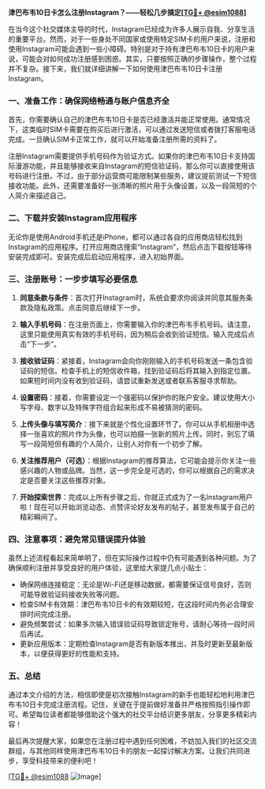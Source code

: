 **津巴布韦10日卡怎么注册Instagram？——轻松几步搞定[[TG💪+ @esim1088](https://t.me/s/esim1088)]**

在当今这个社交媒体主导的时代，Instagram已经成为许多人展示自我、分享生活的重要平台。然而，对于一些身处不同国家或使用特定SIM卡的用户来说，注册和使用Instagram可能会遇到一些小障碍。特别是对于持有津巴布韦10日卡的用户来说，可能会对如何成功注册感到困惑。其实，只要按照正确的步骤操作，整个过程并不复杂。接下来，我们就详细讲解一下如何使用津巴布韦10日卡注册Instagram。

### 一、准备工作：确保网络畅通与账户信息齐全

首先，你需要确认自己的津巴布韦10日卡是否已经激活并能正常使用。通常情况下，这类临时SIM卡需要在购买后进行激活，可以通过发送短信或者拨打客服电话完成。一旦确认SIM卡正常工作，就可以开始准备注册所需的资料了。

注册Instagram需要提供手机号码作为验证方式。如果你的津巴布韦10日卡支持国际漫游功能，并且能够接收来自Instagram的短信验证码，那么你可以直接使用该号码进行注册。不过，由于部分运营商可能限制某些服务，建议提前测试一下短信接收功能。此外，还需要准备好一张清晰的照片用于头像设置，以及一段简短的个人简介来描述自己。

### 二、下载并安装Instagram应用程序

无论你是使用Android手机还是iPhone，都可以通过各自的应用商店轻松找到Instagram的应用程序。打开应用商店搜索“Instagram”，然后点击下载按钮等待安装完成即可。安装完成后启动应用程序，进入初始界面。

### 三、注册账号：一步步填写必要信息

1. **同意条款与条件**：首次打开Instagram时，系统会要求你阅读并同意其服务条款及隐私政策。点击同意后继续下一步。
   
2. **输入手机号码**：在注册页面上，你需要输入你的津巴布韦手机号码。请注意，这里只能使用真实有效的手机号码，因为稍后会收到验证短信。输入完成后点击“下一步”。

3. **接收验证码**：紧接着，Instagram会向你刚刚输入的手机号码发送一条包含验证码的短信。检查手机上的短信收件箱，找到验证码后将其输入到指定位置。如果短时间内没有收到验证码，请尝试重新发送或者联系客服寻求帮助。

4. **设置密码**：接着，你需要设定一个强密码以保护你的账户安全。建议使用大小写字母、数字以及特殊字符组合起来形成不易被猜测的密码。

5. **上传头像与填写简介**：接下来就是个性化设置环节了。你可以从手机相册中选择一张喜欢的照片作为头像，也可以拍摄一张新的照片上传。同时，别忘了填写一段简短但有趣的个人简介，让别人对你有一个初步了解。

6. **关注推荐用户（可选）**：根据Instagram的推荐算法，它可能会提示你关注一些感兴趣的人物或品牌。当然，这一步完全是可选的，你可以根据自己的需求决定是否要关注这些推荐对象。

7. **开始探索世界**：完成以上所有步骤之后，你就正式成为了一名Instagram用户啦！现在可以开始浏览动态、点赞评论好友发布的帖子，甚至发布属于自己的精彩瞬间了。

### 四、注意事项：避免常见错误提升体验

虽然上述流程看起来简单明了，但在实际操作过程中仍有可能遇到各种问题。为了确保顺利注册并享受良好的用户体验，这里给大家提几点小贴士：

- 确保网络连接稳定：无论是Wi-Fi还是移动数据，都需要保证信号良好，否则可能导致验证码接收失败等问题。
- 检查SIM卡有效期：津巴布韦10日卡的有效期较短，在这段时间内务必合理安排时间完成注册。
- 避免频繁尝试：如果多次输入错误验证码导致锁定账号，请耐心等待一段时间后再试。
- 更新应用版本：定期检查Instagram是否有新版本推出，并及时更新至最新版本，以便获得更好的性能和支持。

### 五、总结

通过本文介绍的方法，相信即使是初次接触Instagram的新手也能轻松地利用津巴布韦10日卡完成注册流程。记住，关键在于提前做好准备并严格按照指引操作即可。希望每位读者都能够借助这个强大的社交平台结识更多朋友，分享更多精彩内容！

最后再次提醒大家，如果您在注册过程中遇到任何困难，不妨加入我们的社区交流群组，与其他同样使用津巴布韦10日卡的朋友一起探讨解决方案。让我们共同进步，享受科技带来的便利吧！

[[TG💪+ @esim1088](https://t.me/s/esim1088) ![Image](https://i.postimg.cc/4NQfJmqS/Snipaste-2025-05-13-00-14-12.png)]
